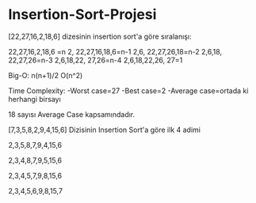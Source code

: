 # Insertion-Sort-Projesi

[22,27,16,2,18,6] dizesinin insertion sort'a göre sıralanışı:

22,27,16,2,18,6 =n
2, 22,27,16,18,6=n-1
2,6, 22,27,26,18=n-2
2,6,18, 22,27,26=n-3
2,6,18,22, 27,26=n-4
2,6,18,22,26, 27=1

Big-O: n(n+1)/2 O(n^2)

Time Complexity:
-Worst case=27
-Best case=2
-Average case=ortada ki herhangi birsayı

18 sayısı Average Case kapsamındadır.

[7,3,5,8,2,9,4,15,6] Dizisinin Insertion Sort'a göre ilk 4 adimi

2,3,5,8,7,9,4,15,6

2,3,4,8,7,9,5,15,6

2,3,4,5,7,9,8,15,6

2,3,4,5,6,9,8,15,7
